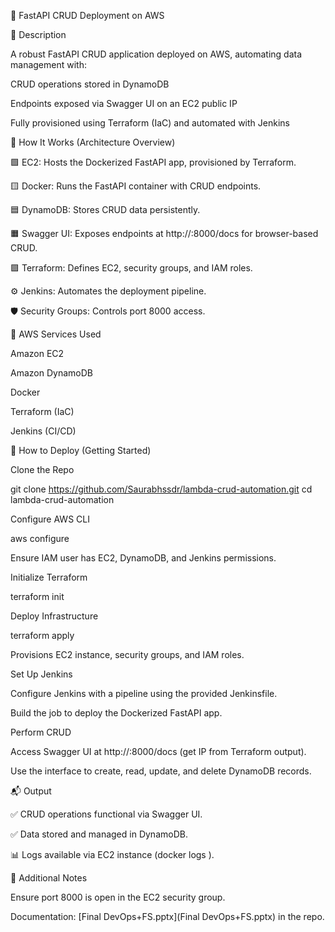 📄 FastAPI CRUD Deployment on AWS

📝 Description

A robust FastAPI CRUD application deployed on AWS, automating data management with:





CRUD operations stored in DynamoDB



Endpoints exposed via Swagger UI on an EC2 public IP



Fully provisioned using Terraform (IaC) and automated with Jenkins

🧭 How It Works (Architecture Overview)





🟩 EC2: Hosts the Dockerized FastAPI app, provisioned by Terraform.



🟨 Docker: Runs the FastAPI container with CRUD endpoints.



🟦 DynamoDB: Stores CRUD data persistently.



🟧 Swagger UI: Exposes endpoints at http://<ec2-public-ip>:8000/docs for browser-based CRUD.



🟪 Terraform: Defines EC2, security groups, and IAM roles.



⚙️ Jenkins: Automates the deployment pipeline.



🛡️ Security Groups: Controls port 8000 access.

🧰 AWS Services Used





Amazon EC2



Amazon DynamoDB



Docker



Terraform (IaC)



Jenkins (CI/CD)

🚀 How to Deploy (Getting Started)





Clone the Repo

git clone https://github.com/Saurabhssdr/lambda-crud-automation.git
cd lambda-crud-automation



Configure AWS CLI

aws configure

Ensure IAM user has EC2, DynamoDB, and Jenkins permissions.



Initialize Terraform

terraform init



Deploy Infrastructure

terraform apply





Provisions EC2 instance, security groups, and IAM roles.



Set Up Jenkins





Configure Jenkins with a pipeline using the provided Jenkinsfile.



Build the job to deploy the Dockerized FastAPI app.



Perform CRUD





Access Swagger UI at http://<ec2-public-ip>:8000/docs (get IP from Terraform output).



Use the interface to create, read, update, and delete DynamoDB records.

📬 Output





✅ CRUD operations functional via Swagger UI.



✅ Data stored and managed in DynamoDB.



📊 Logs available via EC2 instance (docker logs <container-id>).

🔧 Additional Notes





Ensure port 8000 is open in the EC2 security group.



Documentation: [Final DevOps+FS.pptx](Final DevOps+FS.pptx) in the repo.
